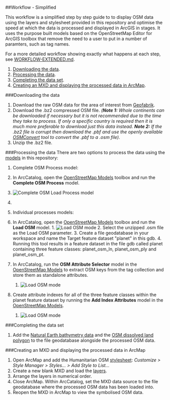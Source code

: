 ##Workflow - Simplified

This workflow is a simplified step by step guide to to display OSM data using the layers and stylesheet provided in this repository and optimise the speed at which the data is processed and displayed in ArcGIS in stages. It uses the purpose built models based on the OpenStreetMap Editor for ArcGIS toolbox that remove the need to a user to put in a number of paramters, such as tag names.

For a more detailed workflow showing exactly what happens at each step, see [WORKFLOW-EXTENDED.md](https://github.com/GASCUK/OpenStreetMap-ArcGIS/blob/master/WORKFLOW-EXTENDED.md).

1. [Downloading the data](https://github.com/GASCUK/OpenStreetMap-ArcGIS/blob/master/Resources/WORKFLOW-SIMPLIFIED.md#downloading-the-data).
2. [Processing the data](https://github.com/GASCUK/OpenStreetMap-ArcGIS/blob/master/Resources/WORKFLOW-SIMPLIFIED.md#processing-the-data).
3. [Completing the data set](https://github.com/GASCUK/OpenStreetMap-ArcGIS/blob/master/Resources/WORKFLOW-SIMPLIFIED.md#completing-the-data-set).
3. [Creating an MXD and displaying the processed data in ArcMap](https://github.com/GASCUK/OpenStreetMap-ArcGIS/blob/master/Resources/WORKFLOW-SIMPLIFIED.md#creating-an-mxd-and-displaying-the-processed-data-in-arcmap).

###Downloading the data

1. Download the raw OSM data for the area of interest from [Geofabrik](http://download.geofabrik.de/). 
 1. Download the .bz2 compressed OSM file. _(**Note 1:** Whole continents can be downloaded if necessary but it is not recommended due to the time they take to process. If only a specific country is required then it is much more preferable to download just this data instead. **Note 2:** If the .bz2 file is corrupt then download the .pbf and use the openly available [OSMConvert](http://wiki.openstreetmap.org/wiki/Osmconvert) tool to convert the .pbf to a .osm file)_.
 2. Unzip the .bz2 file.

###Processing the data
There are two options to process the data using the [models](https://github.com/GASCUK/OpenStreetMap-ArcGIS/tree/master/Models) in this repository:
1. Complete OSM Process model:
  1. In ArcCatalog, open the [OpenStreetMap Models](https://github.com/GASCUK/OpenStreetMap-ArcGIS/tree/master/Models) toolbox and run the **Complete OSM Process** model.
  2. ![Complete OSM Load Process model](https://raw.githubusercontent.com/GASCUK/OpenStreetMap-ArcGIS/master/Images/CompleteOSMLoadProcess.png)
  3. 


2. Individual processes models:
  1. In ArcCatalog, open the [OpenStreetMap Models](https://github.com/GASCUK/OpenStreetMap-ArcGIS/tree/master/Models) toolbox and run the **Load OSM** model.
    1. ![Load OSM mode](https://raw.githubusercontent.com/GASCUK/OpenStreetMap-ArcGIS/master/Images/LoadOSMFileModel.png)
    2. Select the unzipped .osm file as the Load OSM parameter.
    3. Create a file geodatabase in your workspace and name the Target feature dataset "planet" in this gdb.
    4. Running this tool results in a feature dataset in the file gdb called planet containing three feature classes: planet_osm_ln, planet_osm_ply and planet_osm_pt.
 2. In ArcCatalog, run the **OSM Attribute Selector** model in the [OpenStreetMap Models](https://github.com/GASCUK/OpenStreetMap-ArcGIS/tree/master/Models) to extract OSM keys from the tag collection and store them as standalone attributes.
    1. ![Load OSM mode](https://raw.githubusercontent.com/GASCUK/OpenStreetMap-ArcGIS/master/Images/OSMAttributeSelectorModel.png)
 3. Create attribute indexes for all of the three feature classes within the planet feature dataset by running the **Add Index Attributes** model in the [OpenStreetMap Models](https://github.com/GASCUK/OpenStreetMap-ArcGIS/tree/master/Models).
    1. ![Load OSM mode](https://raw.githubusercontent.com/GASCUK/OpenStreetMap-ArcGIS/master/Images/AddOSMAttributeIndexesModel.png)

###Completing the data set
1. Add the [Natural Earth bathymetry data](https://github.com/GASCUK/OpenStreetMap-ArcGIS/blob/master/Data/README.md) and the [OSM dissolved land polygon](https://github.com/GASCUK/OpenStreetMap-ArcGIS/blob/master/Data/README.md) to the file geodatabase alongside the processed OSM data.

###Creating an MXD and displaying the processed data in ArcMap
1. Open ArcMap and add the Humanitarian OSM [stylesheet](https://github.com/GASCUK/OpenStreetMap-ArcGIS/tree/master/Styles): *Customize > Style Manager > Styles... > Add Style to List...*
2. Create a new blank MXD and load the [layers](https://github.com/GASCUK/OpenStreetMap-ArcGIS/tree/master/Layers).
3. Arrange the layers in numerical order.
4. Close ArcMap. Within ArcCatalog, set the MXD data source to the file geodatabase where the processed OSM data has been loaded into.
5. Reopen the MXD in ArcMap to view the symbolised OSM data.
